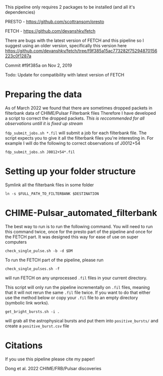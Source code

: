 This pipeline only requires 2 packages to be installed (and all it's dependencies)

PRESTO - https://github.com/scottransom/presto

FETCH - https://github.com/devanshkv/fetch

There are bugs with the latest version of FETCH and this pipeline so I suggest using an older version, specifically this version here https://github.com/devanshkv/fetch/tree/f9f385a15ac773282f75294870156223c0f1287a

Commit #f9f385a on Nov 2, 2019 

Todo: Update for compatibility with latest version of FETCH

# Preparing the data
As of March 2022 we found that there are sometimes dropped packets in filterbank data of CHIME/Pulsar Filterbank files
Therefore I have developed a script to correct the dropped packets. _This is reccommended for all observations untill it is fixed up stream_

`fdp_submit_jobs.sh *.fil` will submit a job for each filterbank file. The script expects you to give it all the filterbank files you're interesting in. For example I will do the following to correct observations of J0012+54


`fdp_submit_jobs.sh J0012+54*.fil` 

# Setting up your folder structure
Symlink all the filterbank files in some folder

`ln -s $FULL_PATH_TO_FILTERBANK $DESTINATION`

# CHIME-Pulsar_automated_filterbank
The best way to run is to run the following command. You will need to run this command twice, once for the presto part of the pipeline and once for the FETCH part. It was designed this way for ease of use on super computers

`check_single_pulse.sh -b -d $DM`


To run the FETCH part of the pipeline, please run

`check_single_pulses.sh -f` 

will run FETCH on any unprocessed `.fil` files in your current directory.

This script will only run the pipeline incrementally on `.fil` files, meaning that it will not rerun the same `.fil` file twice. If you want to do that either use the method below or copy your `.fil` file to an empty directory (symbolic link works).

`get_bright_bursts.sh -i .`

will grab all the astrophysical bursts and put them into `positive_bursts/` and create a `positive_burst.csv` file


# Citations
If you use this pipeline please cite my paper!

Dong et al. 2022 CHIME/FRB/Pulsar discoveries
